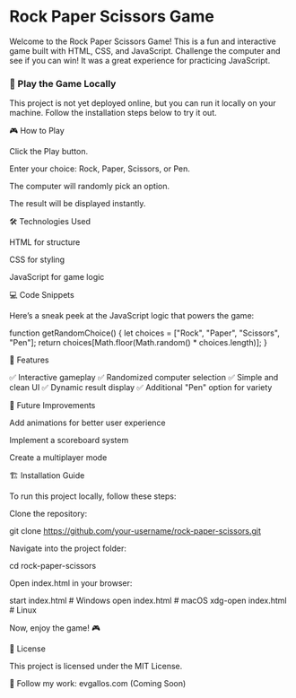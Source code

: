 # **Rock Paper Scissors Game**

Welcome to the Rock Paper Scissors Game! This is a fun and interactive game built with HTML, CSS, and JavaScript. Challenge the computer and see if you can win! It was a great experience for practicing JavaScript.

### 🚀 Play the Game Locally

This project is not yet deployed online, but you can run it locally on your machine. Follow the installation steps below to try it out.

🎮 How to Play

Click the Play button.

Enter your choice: Rock, Paper, Scissors, or Pen.

The computer will randomly pick an option.

The result will be displayed instantly.

🛠️ Technologies Used

HTML for structure

CSS for styling

JavaScript for game logic

💻 Code Snippets

Here’s a sneak peek at the JavaScript logic that powers the game:

function getRandomChoice() {
  let choices = ["Rock", "Paper", "Scissors", "Pen"];
  return choices[Math.floor(Math.random() * choices.length)];
}

📌 Features

✅ Interactive gameplay
✅ Randomized computer selection
✅ Simple and clean UI
✅ Dynamic result display
✅ Additional "Pen" option for variety

🔧 Future Improvements

Add animations for better user experience

Implement a scoreboard system

Create a multiplayer mode

🏗️ Installation Guide

To run this project locally, follow these steps:

Clone the repository:

git clone https://github.com/your-username/rock-paper-scissors.git

Navigate into the project folder:

cd rock-paper-scissors

Open index.html in your browser:

start index.html  # Windows
open index.html    # macOS
xdg-open index.html  # Linux

Now, enjoy the game! 🎮

📜 License

This project is licensed under the MIT License.

🔗 Follow my work: evgallos.com (Coming Soon)
